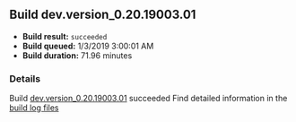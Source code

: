 ## Build dev.version_0.20.19003.01
- **Build result:** `succeeded`
- **Build queued:** 1/3/2019 3:00:01 AM
- **Build duration:** 71.96 minutes
### Details
Build [dev.version_0.20.19003.01](https://winappstudio.visualstudio.com/web/build.aspx?pcguid=a4ef43be-68ce-4195-a619-079b4d9834c2&builduri=vstfs%3a%2f%2f%2fBuild%2fBuild%2f26839) succeeded
Find detailed information in the [build log files](https://uwpctdiags.blob.core.windows.net/buildlogs/dev.version_0.20.19003.01_logs.zip)
